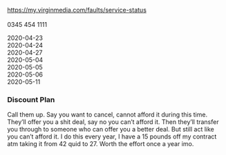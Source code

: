 https://my.virginmedia.com/faults/service-status<br /><br />
0345 454 1111<br />

2020-04-23 <br />
2020-04-24 <br />
2020-04-27 <br />
2020-05-04 <br />
2020-05-05 <br />
2020-05-06 <br />
2020-05-11 <br />


### Discount Plan

Call them up. Say you want to cancel, cannot afford it during this time. They’ll offer you a shit deal, say no you can’t afford it. Then they’ll transfer you through to someone who can offer you a better deal. But still act like you can’t afford it. I do this every year, I have a 15 pounds off my contract atm taking it from 42 quid to 27. Worth the effort once a year imo.
